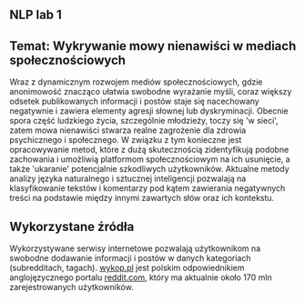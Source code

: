 ## NLP lab 1

## Temat: Wykrywanie mowy nienawiści w mediach społecznościowych


Wraz z dynamicznym rozwojem mediów społecznościowych, gdzie anonimowość znacząco ułatwia swobodne wyrażanie myśli, coraz większy odsetek publikowanych informacji i postów staje się nacechowany negatywnie i zawiera elementy agresji słownej lub dyskryminacji. Obecnie spora część ludzkiego życia, szczególnie młodzieży, toczy się 'w sieci', zatem mowa nienawiści stwarza realne zagrożenie dla zdrowia psychicznego i społecznego. W związku z tym konieczne jest opracowywanie metod, które z dużą skutecznością zidentyfikują podobne zachowania i umożliwią platformom społecznościowym na ich usunięcie, a także 'ukaranie' potencjalnie szkodliwych użytkowników. Aktualne metody analizy języka naturalnego i sztucznej inteligencji pozwalają na klasyfikowanie tekstów i komentarzy pod kątem zawierania negatywnych treści na podstawie między innymi zawartych słów oraz ich kontekstu. 


## Wykorzystane źródła
Wykorzystywane serwisy internetowe pozwalają użytkownikom na swobodne dodawanie informacji i postów w danych kategoriach (subredditach, tagach). [wykop.pl](https://wykop.pl/) jest polskim odpowiednikiem anglojęzycznego portalu [reddit.com](https://www.reddit.com/), który ma aktualnie około 170 mln zarejestrowanych użytkowników.
